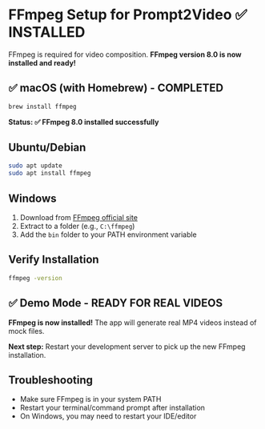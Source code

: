 # FFmpeg Setup for Prompt2Video ✅ INSTALLED

FFmpeg is required for video composition. **FFmpeg version 8.0 is now installed and ready!**

## ✅ macOS (with Homebrew) - COMPLETED
```bash
brew install ffmpeg
```
**Status: ✅ FFmpeg 8.0 installed successfully**

## Ubuntu/Debian
```bash
sudo apt update
sudo apt install ffmpeg
```

## Windows
1. Download from [FFmpeg official site](https://ffmpeg.org/download.html)
2. Extract to a folder (e.g., `C:\ffmpeg`)
3. Add the `bin` folder to your PATH environment variable

## Verify Installation
```bash
ffmpeg -version
```

## ✅ Demo Mode - READY FOR REAL VIDEOS
**FFmpeg is now installed!** The app will generate real MP4 videos instead of mock files.

**Next step:** Restart your development server to pick up the new FFmpeg installation.

## Troubleshooting
- Make sure FFmpeg is in your system PATH
- Restart your terminal/command prompt after installation
- On Windows, you may need to restart your IDE/editor
